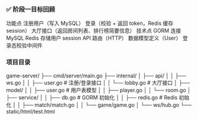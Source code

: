 ### ✅ 阶段一目标回顾

功能点
注册用户（写入 MySQL）
    登录（校验 + 返回 token，Redis 缓存 session）
    大厅接口（返回房间列表、排行榜简要信息）
技术点
    GORM 连接 MySQL
    Redis 存储用户 session
    API 路由（HTTP）
    数据模型定义（User）
    登录态校验中间件

### 项目目录
game-server/
├── cmd/server/main.go
├── internal/
│   ├── api/
│   │   ├── ws.go
│   │   ├── user.go      # 注册/登录接口
│   │   └── lobby.go     # 大厅接口
│   ├── model/
│   │   ├── user.go      # 用户表模型
│   │   ├── player.go
│   │   └── room.go
│   ├── service/
│   │   ├── db.go        # GORM 初始化
│   │   ├── redis.go     # Redis 初始化
│   │   ├── match/match.go
│   │   └── game/game.go
│   └── ws/hub.go
└── static/html/test.html
